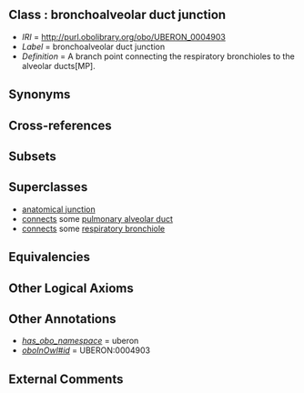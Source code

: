 
## Class : bronchoalveolar duct junction

 * *IRI* = http://purl.obolibrary.org/obo/UBERON_0004903
 * *Label* = bronchoalveolar duct junction
 * *Definition* = A branch point connecting the respiratory bronchioles to the alveolar ducts[MP].

## Synonyms


## Cross-references


## Subsets


## Superclasses

 * [anatomical junction](../../UBERON/51/UBERON_0007651.md)
 * [connects](../../ts/core#connects.md) some [pulmonary alveolar duct](../../UBERON/73/UBERON_0002173.md)
 * [connects](../../ts/core#connects.md) some [respiratory bronchiole](../../UBERON/88/UBERON_0002188.md)

## Equivalencies


## Other Logical Axioms


## Other Annotations

 * *[has_obo_namespace](../../ce/oboInOwl#hasOBONamespace.md)* = uberon
 * *[oboInOwl#id](../../id/oboInOwl#id.md)* = UBERON:0004903

## External Comments


